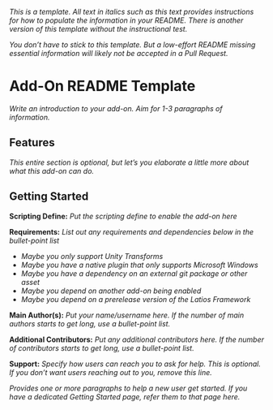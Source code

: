 *This is a template. All text in italics such as this text provides instructions
for how to populate the information in your README. There is another version of
this template without the instructional test.*

*You don’t have to stick to this template. But a low-effort README missing
essential information will likely not be accepted in a Pull Request.*

# Add-On README Template

*Write an introduction to your add-on. Aim for 1-3 paragraphs of information.*

## Features

*This entire section is optional, but let’s you elaborate a little more about
what this add-on can do.*

## Getting Started

**Scripting Define:** *Put the scripting define to enable the add-on here*

**Requirements:** *List out any requirements and dependencies below in the
bullet-point list*

-   *Maybe you only support Unity Transforms*
-   *Maybe you have a native plugin that only supports Microsoft Windows*
-   *Maybe you have a dependency on an external git package or other asset*
-   *Maybe you depend on another add-on being enabled*
-   *Maybe you depend on a prerelease version of the Latios Framework*

**Main Author(s):** *Put your name/username here. If the number of main authors
starts to get long, use a bullet-point list.*

**Additional Contributors:** *Put any additional contributors here. If the
number of contributors starts to get long, use a bullet-point list.*

**Support:** *Specify how users can reach you to ask for help. This is optional.
If you don’t want users reaching out to you, remove this line.*

*Provides one or more paragraphs to help a new user get started. If you have a
dedicated Getting Started page, refer them to that page here.*
